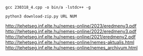 ```
gcc 230318_4.cpp -o bin/a -lstdc++ -g

python3 download-zip.py URL NUM
```

http://tehetseg.inf.elte.hu/nemes-online/2023/eredmeny3.pdf  
http://tehetseg.inf.elte.hu/nemes-online/2022/eredmeny3.pdf  
http://tehetseg.inf.elte.hu/nemes-online/2021/eredmeny2.pdf  
http://tehetseg.inf.elte.hu/nemes-online/nemes-aktualis.html  
http://tehetseg.inf.elte.hu/nemes-online/nemes_archivum.html  